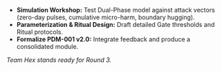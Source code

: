 - **Simulation Workshop:** Test Dual-Phase model against attack vectors (zero-day pulses, cumulative micro-harm, boundary hugging).  
- **Parameterization & Ritual Design:** Draft detailed Gate thresholds and Ritual protocols.  
- **Formalize PDM-001 v2.0:** Integrate feedback and produce a consolidated module.

*Team Hex stands ready for Round 3.*